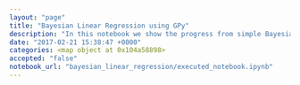 ```yaml
---
layout: "page"
title: "Bayesian Linear Regression using GPy"
description: "In this notebook we show the progress from simple Bayesian linear regression to Gaussian processes. We show the weight space and function space of GPs using GPy. We focus on using custom base functions to create kernels and do Bayesian estimates of kernel parameters on the base functions."
date: "2017-02-21 15:38:47 +0000"
categories: <map object at 0x104a58898>
accepted: "false"
notebook_url: "bayesian_linear_regression/executed_notebook.ipynb"
---
```

